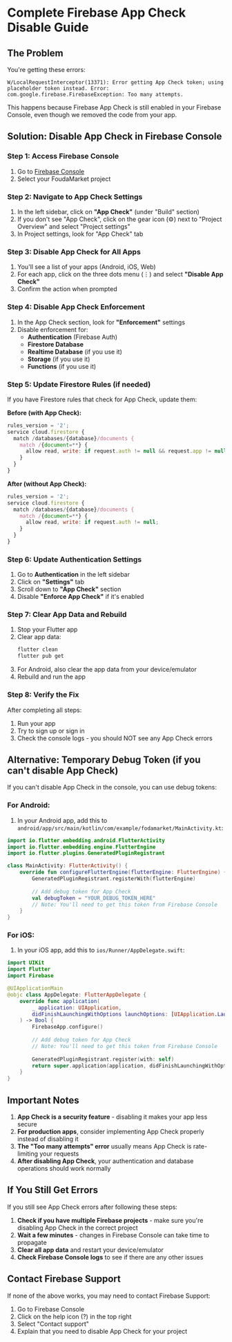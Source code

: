 # Complete Firebase App Check Disable Guide

## The Problem
You're getting these errors:
```
W/LocalRequestInterceptor(13371): Error getting App Check token; using placeholder token instead. Error: com.google.firebase.FirebaseException: Too many attempts.
```

This happens because Firebase App Check is still enabled in your Firebase Console, even though we removed the code from your app.

## Solution: Disable App Check in Firebase Console

### Step 1: Access Firebase Console
1. Go to [Firebase Console](https://console.firebase.google.com/)
2. Select your FoudaMarket project

### Step 2: Navigate to App Check Settings
1. In the left sidebar, click on **"App Check"** (under "Build" section)
2. If you don't see "App Check", click on the gear icon (⚙️) next to "Project Overview" and select "Project settings"
3. In Project settings, look for "App Check" tab

### Step 3: Disable App Check for All Apps
1. You'll see a list of your apps (Android, iOS, Web)
2. For each app, click on the three dots menu (⋮) and select **"Disable App Check"**
3. Confirm the action when prompted

### Step 4: Disable App Check Enforcement
1. In the App Check section, look for **"Enforcement"** settings
2. Disable enforcement for:
   - **Authentication** (Firebase Auth)
   - **Firestore Database**
   - **Realtime Database** (if you use it)
   - **Storage** (if you use it)
   - **Functions** (if you use it)

### Step 5: Update Firestore Rules (if needed)
If you have Firestore rules that check for App Check, update them:

**Before (with App Check):**
```javascript
rules_version = '2';
service cloud.firestore {
  match /databases/{database}/documents {
    match /{document=**} {
      allow read, write: if request.auth != null && request.app != null;
    }
  }
}
```

**After (without App Check):**
```javascript
rules_version = '2';
service cloud.firestore {
  match /databases/{database}/documents {
    match /{document=**} {
      allow read, write: if request.auth != null;
    }
  }
}
```

### Step 6: Update Authentication Settings
1. Go to **Authentication** in the left sidebar
2. Click on **"Settings"** tab
3. Scroll down to **"App Check"** section
4. Disable **"Enforce App Check"** if it's enabled

### Step 7: Clear App Data and Rebuild
1. Stop your Flutter app
2. Clear app data:
   ```bash
   flutter clean
   flutter pub get
   ```
3. For Android, also clear the app data from your device/emulator
4. Rebuild and run the app

### Step 8: Verify the Fix
After completing all steps:
1. Run your app
2. Try to sign up or sign in
3. Check the console logs - you should NOT see any App Check errors

## Alternative: Temporary Debug Token (if you can't disable App Check)

If you can't disable App Check in the console, you can use debug tokens:

### For Android:
1. In your Android app, add this to `android/app/src/main/kotlin/com/example/fodamarket/MainActivity.kt`:
```kotlin
import io.flutter.embedding.android.FlutterActivity
import io.flutter.embedding.engine.FlutterEngine
import io.flutter.plugins.GeneratedPluginRegistrant

class MainActivity: FlutterActivity() {
    override fun configureFlutterEngine(flutterEngine: FlutterEngine) {
        GeneratedPluginRegistrant.registerWith(flutterEngine)
        
        // Add debug token for App Check
        val debugToken = "YOUR_DEBUG_TOKEN_HERE"
        // Note: You'll need to get this token from Firebase Console
    }
}
```

### For iOS:
1. In your iOS app, add this to `ios/Runner/AppDelegate.swift`:
```swift
import UIKit
import Flutter
import Firebase

@UIApplicationMain
@objc class AppDelegate: FlutterAppDelegate {
    override func application(
        _ application: UIApplication,
        didFinishLaunchingWithOptions launchOptions: [UIApplication.LaunchOptionsKey: Any]?
    ) -> Bool {
        FirebaseApp.configure()
        
        // Add debug token for App Check
        // Note: You'll need to get this token from Firebase Console
        
        GeneratedPluginRegistrant.register(with: self)
        return super.application(application, didFinishLaunchingWithOptions: launchOptions)
    }
}
```

## Important Notes

1. **App Check is a security feature** - disabling it makes your app less secure
2. **For production apps**, consider implementing App Check properly instead of disabling it
3. **The "Too many attempts" error** usually means App Check is rate-limiting your requests
4. **After disabling App Check**, your authentication and database operations should work normally

## If You Still Get Errors

If you still see App Check errors after following these steps:

1. **Check if you have multiple Firebase projects** - make sure you're disabling App Check in the correct project
2. **Wait a few minutes** - changes in Firebase Console can take time to propagate
3. **Clear all app data** and restart your device/emulator
4. **Check Firebase Console logs** to see if there are any other issues

## Contact Firebase Support

If none of the above works, you may need to contact Firebase Support:
1. Go to Firebase Console
2. Click on the help icon (?) in the top right
3. Select "Contact support"
4. Explain that you need to disable App Check for your project 